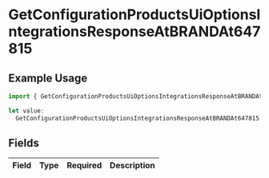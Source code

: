 # GetConfigurationProductsUiOptionsIntegrationsResponseAtBRANDAt647815

## Example Usage

```typescript
import { GetConfigurationProductsUiOptionsIntegrationsResponseAtBRANDAt647815 } from "@vercel/sdk/models/getconfigurationproductsop.js";

let value:
  GetConfigurationProductsUiOptionsIntegrationsResponseAtBRANDAt647815 = {};
```

## Fields

| Field       | Type        | Required    | Description |
| ----------- | ----------- | ----------- | ----------- |